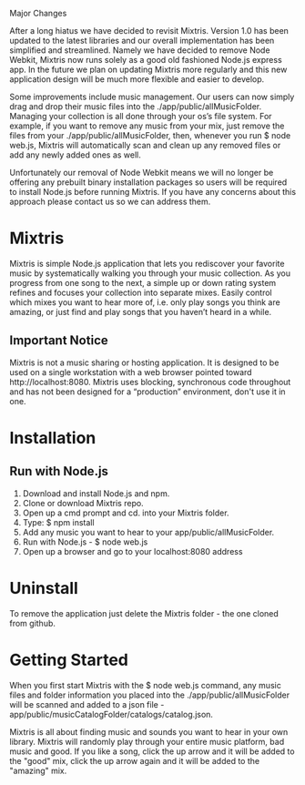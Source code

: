 

Major Changes

After a long hiatus we have decided to revisit Mixtris.  Version 1.0 has been updated to the latest libraries and our overall implementation has been simplified and streamlined.  Namely we have decided to remove Node Webkit, Mixtris now runs solely as a good old fashioned Node.js express app.  In the future we plan on updating Mixtris more regularly and this new application design will be much more flexible and easier to develop.

Some improvements include music management.  Our users can now simply drag and drop their music files into the ./app/public/allMusicFolder.  Managing your collection is all done through your os’s file system.  For example, if you want to remove any music from your mix, just remove the files from your ./app/public/allMusicFolder, then, whenever you run $ node web.js, Mixtris will automatically scan and clean up any removed files or add any newly added ones as well.

Unfortunately our removal of Node Webkit means we will no longer be offering any prebuilt binary installation packages so users will be required to install Node.js before running Mixtris.  If you have any concerns about this approach please contact us so we can address them.


Mixtris
=======

Mixtris is simple Node.js application that lets you rediscover your favorite music by systematically walking you through your music collection.  As you progress from one song to the next, a simple up or down rating system refines and focuses your collection into separate mixes.  Easily control which mixes you want to hear more of, i.e. only play songs you think are amazing, or just find and play songs that you haven’t heard in a while.


Important Notice
------
Mixtris is not a music sharing or hosting application.  It is designed to be used on a single workstation with a web browser pointed toward http://localhost:8080.  Mixtris uses blocking, synchronous code throughout and has not been designed for a “production” environment, don't use it in one.



Installation
=======

Run with Node.js
------


 1. Download and install Node.js and npm.
 2. Clone or download Mixtris repo.
 3. Open up a cmd prompt and cd. into your Mixtris folder.
 4. Type: $ npm install
 5. Add any music you want to hear to your app/public/allMusicFolder.
 6. Run with Node.js - $ node web.js
 7. Open up a browser and go to your localhost:8080 address

Uninstall
=======
To remove the application just delete the Mixtris folder - the one cloned from github.


Getting Started
=======
When you first start Mixtris with the $ node web.js command, any music files and folder information you placed into the ./app/public/allMusicFolder will be scanned and added to a json file - app/public/musicCatalogFolder/catalogs/catalog.json.

Mixtris is all about finding music and sounds you want to hear in your own library.  Mixtris will randomly play through your entire music platform, bad music and good.  If you like a song, click the up arrow and it will be added to the "good" mix, click the up arrow again and it will be added to the "amazing" mix.









